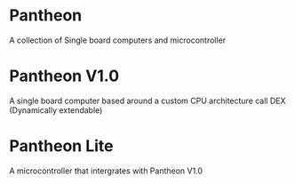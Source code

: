 # Pantheon
A collection of Single board computers and microcontroller

# Pantheon V1.0
A single board computer based around a custom CPU architecture call DEX (Dynamically extendable)

# Pantheon Lite 
A microcontroller that intergrates with Pantheon V1.0 
